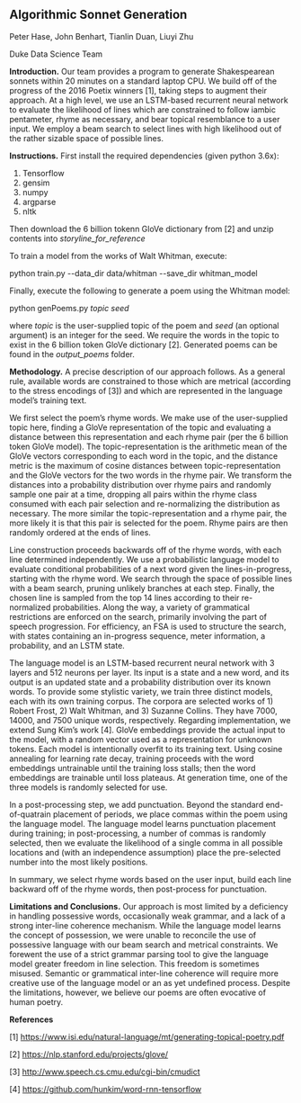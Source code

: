 ## Algorithmic Sonnet Generation
Peter Hase, John Benhart, Tianlin Duan, Liuyi Zhu 

Duke Data Science Team

**Introduction.** Our team provides a program to generate Shakespearean sonnets within 20 minutes on a standard laptop CPU. We build off of the progress of the 2016 Poetix winners [1], taking steps to augment their approach. At a high level, we use an LSTM-based recurrent neural network to evaluate the likelihood of lines which are constrained to follow iambic pentameter, rhyme as necessary, and bear topical resemblance to a user input. We employ a beam search to select lines with high likelihood out of the rather sizable space of possible lines. 

**Instructions.** First install the required dependencies (given python 3.6x):

1) Tensorflow	
2) gensim	
3) numpy	
4) argparse	
5) nltk

Then download the 6 billion tokenn GloVe dictionary from [2] and unzip contents into *storyline_for_reference*

To train a model from the works of Walt Whitman, execute:

python train.py --data_dir data/whitman --save_dir whitman_model

Finally, execute the following to generate a poem using the Whitman model:

python genPoems.py *topic seed*

where *topic* is the user-supplied topic of the poem and *seed* (an optional argument) is an integer for the seed. We require the words in the topic to exist in the 6 billion token GloVe dictionary [2]. Generated poems can be found in the *output_poems* folder. 

**Methodology.** A precise description of our approach follows. As a general rule, available words are constrained to those which are metrical (according to the stress encodings of [3]) and which are represented in the language model’s training text.

We first select the poem’s rhyme words. We make use of the user-supplied topic here, finding a GloVe representation of the topic and evaluating a distance between this representation and each rhyme pair (per the 6 billion token GloVe model). The topic-representation is the arithmetic mean of the GloVe vectors corresponding to each word in the topic, and the distance metric is the maximum of cosine distances between topic-representation and the GloVe vectors for the two words in the rhyme pair. We transform the distances into a probability distribution over rhyme pairs and randomly sample one pair at a time, dropping all pairs within the rhyme class consumed with each pair selection and re-normalizing the distribution as necessary. The more similar the topic-representation and a rhyme pair, the more likely it is that this pair is selected for the poem. Rhyme pairs are then randomly ordered at the ends of lines.

Line construction proceeds backwards off of the rhyme words, with each line determined independently. We use a probabilistic language model to evaluate conditional probabilities of a next word given the lines-in-progress, starting with the rhyme word. We search through the space of possible lines with a beam search, pruning unlikely branches at each step. Finally, the chosen line is sampled from the top 14 lines according to their re-normalized probabilities. Along the way, a variety of grammatical restrictions are enforced on the search, primarily involving the part of speech progression. For efficiency, an FSA is used to structure the search, with states containing an in-progress sequence, meter information, a probability, and an LSTM state.

The language model is an LSTM-based recurrent neural network with 3 layers and 512 neurons per layer. Its input is a state and a new word, and its output is an updated state and a probability distribution over its known words. To provide some stylistic variety, we train three distinct models, each with its own training corpus. The corpora are selected works of 1) Robert Frost, 2) Walt Whitman, and 3) Suzanne Collins. They have 7000, 14000, and 7500 unique words, respectively. Regarding implementation, we extend Sung Kim’s work [4]. GloVe embeddings provide the actual input to the model, with a random vector used as a representation for unknown tokens. Each model is intentionally overfit to its training text. Using cosine annealing for learning rate decay, training proceeds with the word embeddings untrainable until the training loss stalls; then the word embeddings are trainable until loss plateaus. At generation time, one of the three models is randomly selected for use.

In a post-processing step, we add punctuation. Beyond the standard end-of-quatrain placement of periods, we place commas within the poem using the language model. The language model learns punctuation placement during training; in post-processing, a number of commas is randomly selected, then we evaluate the likelihood of a single comma in all possible locations and (with an independence assumption) place the pre-selected number into the most likely positions. 

In summary, we select rhyme words based on the user input, build each line backward off of the rhyme words, then post-process for punctuation. 

**Limitations and Conclusions.** Our approach is most limited by a deficiency in handling possessive words, occasionally weak grammar, and a lack of a strong inter-line coherence mechanism. While the language model learns the concept of possession, we were unable to reconcile the use of possessive language with our beam search and metrical constraints. We forewent the use of a strict grammar parsing tool to give the language model greater freedom in line selection. This freedom is sometimes misused. Semantic or grammatical inter-line coherence will require more creative use of the language model or an as yet undefined process. Despite the limitations, however, we believe our poems are often evocative of human poetry. 

**References**

[1] https://www.isi.edu/natural-language/mt/generating-topical-poetry.pdf

[2] https://nlp.stanford.edu/projects/glove/

[3] http://www.speech.cs.cmu.edu/cgi-bin/cmudict

[4] https://github.com/hunkim/word-rnn-tensorflow
